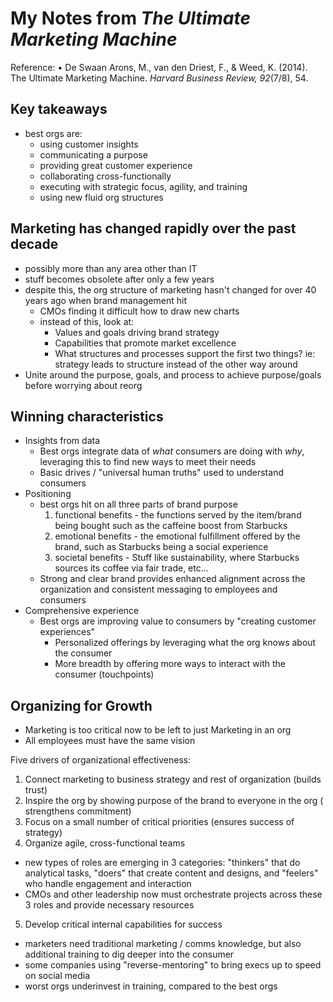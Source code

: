 # My Notes from *The Ultimate Marketing Machine* #
Reference:
•	De Swaan Arons, M., van den Driest, F., & Weed, K. (2014). The Ultimate Marketing Machine. *Harvard Business Review, 92*(7/8), 54.

## Key takeaways ##
- best orgs are:
  - using customer insights
  - communicating a purpose
  - providing great customer experience
  - collaborating cross-functionally
  - executing with strategic focus, agility, and training
  - using new fluid org structures

## Marketing has changed rapidly over the past decade ##
- possibly more than any area other than IT
- stuff becomes obsolete after only a few years
- despite this, the org structure of marketing hasn't changed for over 40 years
ago when brand management hit
  - CMOs finding it difficult how to draw new charts
  - instead of this, look at:
    - Values and goals driving brand strategy
    - Capabilities that promote market excellence
    - What structures and processes support the first two things? ie: strategy
    leads to structure instead of the other way around
- Unite around the purpose, goals, and process to achieve purpose/goals
before worrying about reorg

## Winning characteristics ##
- Insights from data
  - Best orgs integrate data of *what* consumers are doing with *why*,
  leveraging this to find new ways to meet their needs
  - Basic drives / "universal human truths" used to understand consumers
- Positioning
  - best orgs hit on all three parts of brand purpose
    1. functional benefits - the functions served by the item/brand being bought
    such as the caffeine boost from Starbucks
    2. emotional benefits - the emotional fulfillment offered by the brand, such
    as Starbucks being a social experience
    3. societal benefits - Stuff like sustainability, where Starbucks sources
    its coffee via fair trade, etc...
  - Strong and clear brand provides enhanced alignment across the organization
  and consistent messaging to employees and consumers
- Comprehensive experience
  - Best orgs are improving value to consumers by "creating customer
  experiences"
    - Personalized offerings by leveraging what the org knows about the consumer
    - More breadth by offering more ways to interact with the consumer
    (touchpoints)

## Organizing for Growth ##
- Marketing is too critical now to be left to just Marketing in an org
- All employees must have the same vision

Five drivers of organizational effectiveness:
1. Connect marketing to business strategy and rest of organization (builds
  trust)
2. Inspire the org by showing purpose of the brand to everyone in the org (
  strengthens commitment)
3. Focus on a small number of critical priorities (ensures success of strategy)
4. Organize agile, cross-functional teams
  - new types of roles are emerging in 3 categories: "thinkers" that do
  analytical tasks, "doers" that create content and designs, and "feelers" who
  handle engagement and interaction
  - CMOs and other leadership now must orchestrate projects across these 3 roles
  and provide necessary resources
5. Develop critical internal capabilities for success
  - marketers need traditional marketing / comms knowledge, but also additional
  training to dig deeper into the consumer
  - some companies using "reverse-mentoring" to bring execs up to speed on
  social media
  - worst orgs underinvest in training, compared to the best orgs
